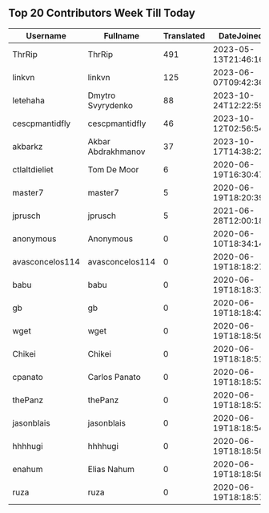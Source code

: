 ## Top 20 Contributors Week Till Today ##
|Username|Fullname|Translated|DateJoined|Language|
|--------|--------|----------|----------|-------|
|ThrRip|ThrRip|491|2023-05-13T21:46:16.|zh_Hans|
|linkvn|linkvn|125|2023-06-07T09:42:36.|vi|
|letehaha|Dmytro Svyrydenko|88|2023-10-24T12:22:59.|uk|
|cescpmantidfly|cescpmantidfly|46|2023-10-12T02:56:54.|vi|
|akbarkz|Akbar Abdrakhmanov|37|2023-10-17T14:38:22.|kk|
|ctlaltdieliet|Tom De Moor|6|2020-06-19T16:30:47Z|nl|
|master7|master7|5|2020-06-19T18:20:39.|pl|
|jprusch|jprusch|5|2021-06-28T12:00:18.|de|
|anonymous|Anonymous|0|2020-06-10T18:34:14.||
|avasconcelos114|avasconcelos114|0|2020-06-19T18:18:27Z||
|babu|babu|0|2020-06-19T18:18:37.||
|gb|gb|0|2020-06-19T18:18:43.||
|wget|wget|0|2020-06-19T18:18:50Z|ro|
|Chikei|Chikei|0|2020-06-19T18:18:51Z|zh_Hant|
|cpanato|Carlos Panato|0|2020-06-19T18:18:53Z||
|thePanz|thePanz|0|2020-06-19T18:18:53Z||
|jasonblais|jasonblais|0|2020-06-19T18:18:54Z||
|hhhhugi|hhhhugi|0|2020-06-19T18:18:56.||
|enahum|Elias  Nahum|0|2020-06-19T18:18:56Z|es|
|ruza|ruza|0|2020-06-19T18:18:57.||
